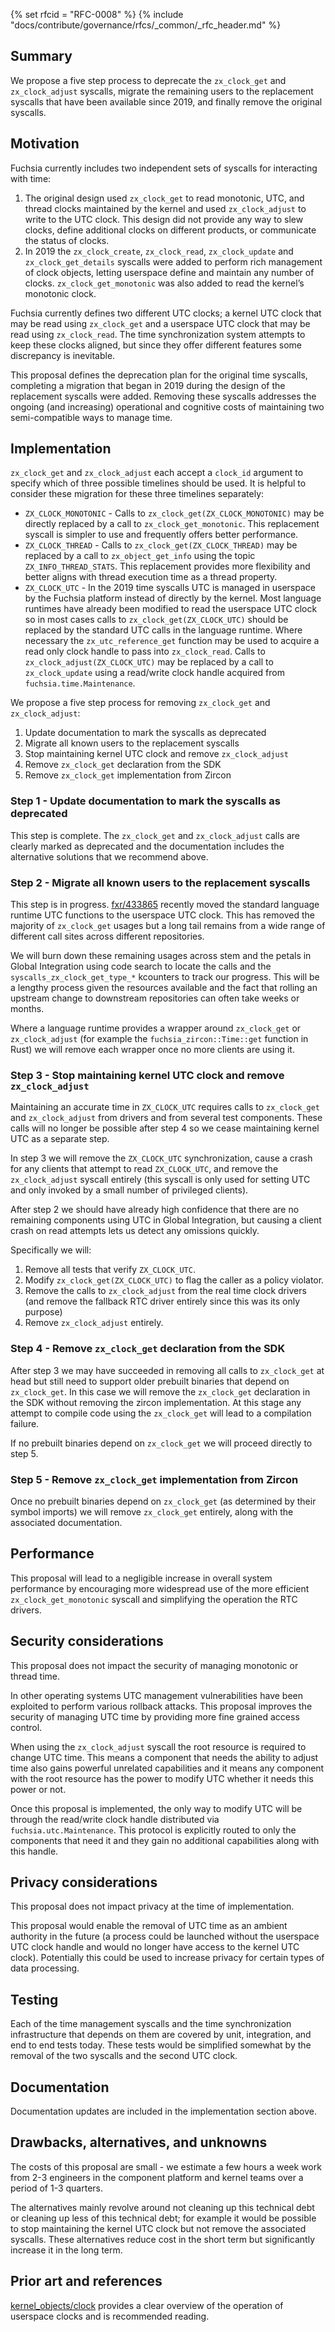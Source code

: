{% set rfcid = "RFC-0008" %}
{% include "docs/contribute/governance/rfcs/_common/_rfc_header.md" %}
<!-- *** DO NOT EDIT ABOVE THIS LINE -->

## Summary

We propose a five step process to deprecate the `zx_clock_get` and
`zx_clock_adjust` syscalls, migrate the remaining users to the replacement
syscalls that have been available since 2019, and finally remove the original
syscalls.


## Motivation

Fuchsia currently includes two independent sets of syscalls for interacting with
time:

1. The original design used `zx_clock_get` to read monotonic, UTC, and thread
   clocks maintained by the kernel and used `zx_clock_adjust` to write to the
   UTC clock. This design did not provide any way to slew clocks, define
   additional clocks on different products, or communicate the status of clocks.
2. In 2019 the `zx_clock_create`, `zx_clock_read`, `zx_clock_update` and
   `zx_clock_get_details` syscalls were added to perform rich management of
   clock objects, letting userspace define and maintain any number of clocks.
   `zx_clock_get_monotonic` was also added to read the kernel’s monotonic clock.

Fuchsia currently defines two different UTC clocks; a kernel UTC clock that may
be read using `zx_clock_get` and a userspace UTC clock that may be read using
`zx_clock_read`. The time synchronization system attempts to keep these clocks
aligned, but since they offer different features some discrepancy is inevitable.

This proposal defines the deprecation plan for the original time syscalls,
completing a migration that began in 2019 during the design of the replacement
syscalls were added. Removing these syscalls addresses the ongoing (and
increasing) operational and cognitive costs of maintaining two semi-compatible
ways to manage time.


## Implementation

`zx_clock_get` and `zx_clock_adjust` each accept a `clock_id` argument to
specify which of three possible timelines should be used. It is helpful to
consider these migration for these three timelines separately:

* `ZX_CLOCK_MONOTONIC` - Calls to `zx_clock_get(ZX_CLOCK_MONOTONIC)` may be
  directly replaced by a call to `zx_clock_get_monotonic`. This replacement
  syscall is simpler to use and frequently offers better performance.
* `ZX_CLOCK_THREAD` - Calls to `zx_clock_get(ZX_CLOCK_THREAD)` may be replaced
  by a call to `zx_object_get_info` using the topic `ZX_INFO_THREAD_STATS`. This
  replacement provides more flexibility and better aligns with thread execution
  time as a thread property.
* `ZX_CLOCK_UTC` - In the 2019 time syscalls UTC is managed in userspace by
  the Fuchsia platform instead of directly by the kernel. Most language runtimes
  have already been modified to read the userspace UTC clock so in most cases
  calls to `zx_clock_get(ZX_CLOCK_UTC)` should be replaced by the standard UTC
  calls in the language runtime. Where necessary the `zx_utc_reference_get`
  function may be used to acquire a read only clock handle to pass into
  `zx_clock_read`. Calls to `zx_clock_adjust(ZX_CLOCK_UTC)` may be replaced by a
  call to `zx_clock_update` using a read/write clock handle acquired from
  `fuchsia.time.Maintenance`.

We propose a five step process for removing `zx_clock_get` and
`zx_clock_adjust`:

1. Update documentation to mark the syscalls as deprecated
2. Migrate all known users to the replacement syscalls
3. Stop maintaining kernel UTC clock and remove `zx_clock_adjust`
4. Remove `zx_clock_get` declaration from the SDK
5. Remove `zx_clock_get` implementation from Zircon

### Step 1 - Update documentation to mark the syscalls as deprecated

This step is complete. The `zx_clock_get` and `zx_clock_adjust` calls are
clearly marked as deprecated and the documentation includes the alternative
solutions that we recommend above.

### Step 2 - Migrate all known users to the replacement syscalls

This step is in progress. [fxr/433865](https://fxrev.dev/433865) recently moved
the standard language runtime UTC functions to the userspace UTC clock. This has
removed the majority of `zx_clock_get` usages but a long tail remains from a
wide range of different call sites across different repositories.

We will burn down these remaining usages across stem and the petals in Global
Integration using code search to locate the calls and the
`syscalls_zx_clock_get_type_*` kcounters to track our progress. This will be a
lengthy process given the resources available and the fact that rolling an
upstream change to downstream repositories can often take weeks or months.

Where a language runtime provides a wrapper around `zx_clock_get` or
`zx_clock_adjust` (for example the `fuchsia_zircon::Time::get` function
in Rust) we will remove each wrapper once no more clients are using it.

### Step 3 - Stop maintaining kernel UTC clock and remove `zx_clock_adjust`

Maintaining an accurate time in `ZX_CLOCK_UTC` requires calls to `zx_clock_get`
and `zx_clock_adjust` from drivers and from several test components. These calls
will no longer be possible after step 4 so we cease maintaining kernel UTC as a
separate step.

In step 3 we will remove the `ZX_CLOCK_UTC` synchronization, cause a crash
for any clients that attempt to read `ZX_CLOCK_UTC`, and remove the
`zx_clock_adjust` syscall entirely (this syscall is only used for setting UTC
and only invoked by a small number of privileged clients).

After step 2 we should have already high confidence that there are no remaining
components using UTC in Global Integration, but causing a client crash on read
attempts lets us detect any omissions quickly.

Specifically we will:

1. Remove all tests that verify `ZX_CLOCK_UTC`.
2. Modify `zx_clock_get(ZX_CLOCK_UTC)` to flag the caller as a policy violator.
2. Remove the calls to `zx_clock_adjust` from the real time clock drivers (and
   remove the fallback RTC driver entirely since this was its only purpose)
3. Remove `zx_clock_adjust` entirely.

### Step 4 - Remove `zx_clock_get` declaration from the SDK

After step 3 we may have succeeded in removing all calls to `zx_clock_get` at
head but still need to support older prebuilt binaries that depend on
`zx_clock_get`. In this case we will remove the `zx_clock_get` declaration in
the SDK without removing the zircon implementation. At this stage any attempt to
compile code using the `zx_clock_get` will lead to a compilation failure.

If no prebuilt binaries depend on `zx_clock_get` we will proceed directly to
step 5.

### Step 5 - Remove `zx_clock_get` implementation from Zircon

Once no prebuilt binaries depend on `zx_clock_get` (as determined by their
symbol imports) we will remove `zx_clock_get` entirely, along with the
associated documentation.


## Performance

This proposal will lead to a negligible increase in overall system performance
by encouraging more widespread use of the more efficient
`zx_clock_get_monotonic` syscall and simplifying the operation the RTC drivers.


## Security considerations

This proposal does not impact the security of managing monotonic or thread time.

In other operating systems UTC management vulnerabilities have been exploited to
perform various rollback attacks. This proposal improves the security of
managing UTC time by providing more fine grained access control.

When using the `zx_clock_adjust` syscall the root resource is required to change
UTC time. This means a component that needs the ability to adjust time also
gains powerful unrelated capabilities and it means any component with the root
resource has the power to modify UTC whether it needs this power or not.

Once this proposal is implemented, the only way to modify UTC will be through
the read/write clock handle distributed via `fuchsia.utc.Maintenance`. This
protocol is explicitly routed to only the components that need it and they
gain no additional capabilities along with this handle.


## Privacy considerations

This proposal does not impact privacy at the time of implementation.

This proposal would enable the removal of UTC time as an ambient authority in
the future (a process could be launched without the userspace UTC clock handle
and would no longer have access to the kernel UTC clock). Potentially this could
be used to increase privacy for certain types of data processing.


## Testing

Each of the time management syscalls and the time synchronization infrastructure
that depends on them are covered by unit, integration, and end to end tests
today. These tests would be simplified somewhat by the removal of the two
syscalls and the second UTC clock.


## Documentation

Documentation updates are included in the implementation section above.


## Drawbacks, alternatives, and unknowns

The costs of this proposal are small - we estimate a few hours a week work from
2-3 engineers in the component platform and kernel teams over a period of 1-3
quarters.

The alternatives mainly revolve around not cleaning up this technical debt or
cleaning up less of this technical debt; for example it would be possible to
stop maintaining the kernel UTC clock but not remove the associated syscalls.
These alternatives reduce cost in the short term but significantly increase it
in the long term.


## Prior art and references

[kernel_objects/clock](/docs/reference/kernel_objects/clock.md) provides a clear
overview of the operation of userspace clocks and is recommended reading.
